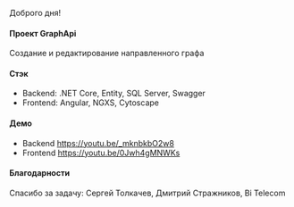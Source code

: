 Доброго дня!

#### Проект GraphApi
Cоздание и редактирование направленного графа

#### Стэк
- Backend: .NET Core, Entity, SQL Server, Swagger
- Frontend: Angular, NGXS, Cytoscape

#### Демо
- Backend https://youtu.be/_mknbkbO2w8
- Frontend https://youtu.be/0Jwh4gMNWKs

#### Благодарности
Спасибо за задачу: Сергей Толкачев, Дмитрий Стражников, Bi Telecom

